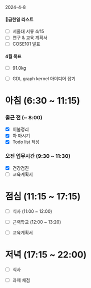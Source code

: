 2024-4-8

#### 급한일 리스트 

- [ ] 서울대 서류 4/15
- [ ] 연구 & 교육 계획서
- [ ] COSE101 발표

#### 4월 목표
- [ ] 91.0kg
- [ ] GDL graph kernel 아이디어 잡기



# 아침 (6:30 ~ 11:15)

### 출근 전 (~ 8:00)
- [x] 이불정리 
- [x] 차 마시기 
- [x] Todo list 작성 

### 오전 업무시간 (9:30 ~ 11:30)
- [x] 건강검진
- [ ] 교육계획서

# 점심 (11:15 ~ 17:15)

- [ ] 식사 (11:00 ~ 12:00)
- [ ] 근력학교 (12:00 ~ 13:20)
- [ ] 교육계획서


# 저녁 (17:15 ~ 22:00)

- [ ] 식사 
- [ ] 과제 채점


